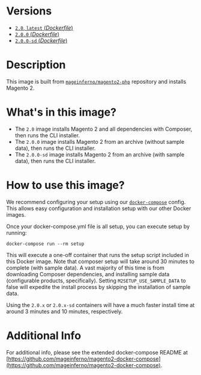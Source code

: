 # Versions

- [`2.0`, `latest` (_Dockerfile_)](https://github.com/mageinferno/docker-magento2-setup/blob/master/Dockerfile)
- [`2.0.0` (_Dockerfile_)](https://github.com/mageinferno/docker-magento2-setup/blob/2.0.0/Dockerfile)
- [`2.0.0-sd` (_Dockerfile_)](https://github.com/mageinferno/docker-magento2-setup/blob/2.0.0-sd/Dockerfile)

# Description

This image is built from [`mageinferno/magento2-php`](https://hub.docker.com/r/mageinferno/magento2-php/) repository and installs Magento 2.

# What's in this image?

- The `2.0` image installs Magento 2 and all dependencies with Composer, then runs the CLI installer.
- The `2.0.0` image installs Magento 2 from an archive (without sample data), then runs the CLI installer.
- The `2.0.0-sd` image installs Magento 2 from an archive (with sample data), then runs the CLI installer.

# How to use this image?

We recommend configuring your setup using our [`docker-compose`](https://github.com/mageinferno/magento2-docker-compose) config. This allows easy configuration and installation setup with our other Docker images.

Once your docker-compose.yml file is all setup, you can execute setup by running:

`docker-compose run --rm setup`

This will execute a one-off container that runs the setup script included in this Docker image. Note that composer setup will take around 30 minutes to complete (with sample data). A vast majority of this time is from downloading Composer dependencies, and installing sample data (configurable products, specifically). Setting `M2SETUP_USE_SAMPLE_DATA` to false will expedite the install process by skipping the installation of sample data.

Using the `2.0.x` or `2.0.x-sd` containers will have a much faster install time at around 3 minutes and 10 minutes, respectively.

# Additional Info

For additional info, please see the extended docker-compose README at [https://github.com/mageinferno/magento2-docker-compose](https://github.com/mageinferno/magento2-docker-compose).
